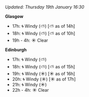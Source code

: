 *Updated: Thursday 19th January 16:30*

**Glasgow**

* 17h: :cyclone: Windy (:partly_sunny:) [:partly_sunny: as of 14h]
* 18h: :cyclone: Windy (:partly_sunny:) [:partly_sunny: as of 10h]
* 19h - 4h: :sunny: Clear

**Edinburgh**

* 17h: :cyclone: Windy (:partly_sunny:)
* 18h: :cyclone: Windy (:partly_sunny:) [:partly_sunny: as of 15h]
* 19h: :cyclone: Windy (:sunny:) [:sunny: as of 16h]
* 20h: :cyclone: Windy (:sunny:) [:sunny: as of 17h]
* 21h: :cyclone: Windy (:sunny:)
* 22h - 4h: :sunny: Clear

